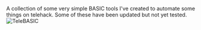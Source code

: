 A collection of some very simple BASIC tools I've created to automate some things on telehack. Some of these have been updated but not yet tested.
![TeleBASIC](https://telehack.com/telebasic.svg)

